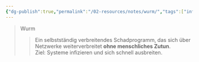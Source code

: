 ```yaml
---
{"dg-publish":true,"permalink":"/02-resources/notes/wurm/","tags":["informatik/malware/worm","sicherheit/it-sicherheit"],"noteIcon":"","updated":"2025-09-27T01:32:44.000+02:00"}
---
```


>Wurm 
>> Ein selbstständig verbreitendes Schadprogramm, das sich über Netzwerke weiterverbreitet **ohne menschliches Zutun**.  
>> Ziel: Systeme infizieren und sich schnell ausbreiten.